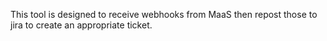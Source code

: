 This tool is designed to receive webhooks from MaaS then repost those to jira
to create an appropriate ticket.
